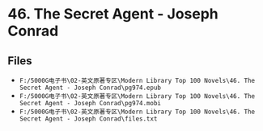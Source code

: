 # 46. The Secret Agent - Joseph Conrad

## Files

- `F:/5000G电子书\02-英文原著专区\Modern Library Top 100 Novels\46. The Secret Agent - Joseph Conrad\pg974.epub`
- `F:/5000G电子书\02-英文原著专区\Modern Library Top 100 Novels\46. The Secret Agent - Joseph Conrad\pg974.mobi`
- `F:/5000G电子书\02-英文原著专区\Modern Library Top 100 Novels\46. The Secret Agent - Joseph Conrad\files.txt`
